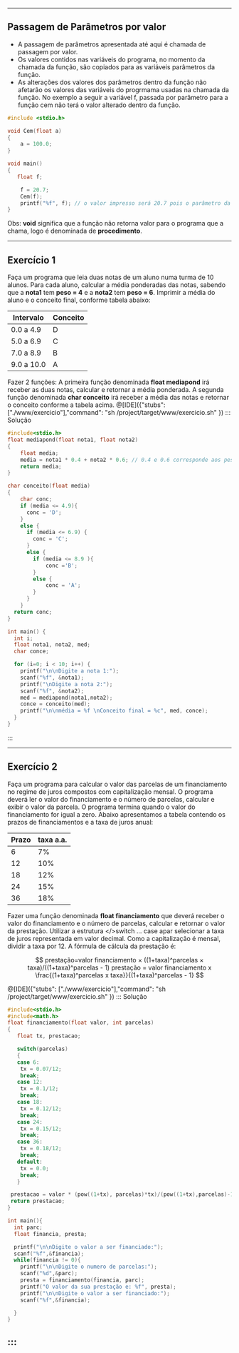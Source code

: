 ----
Passagem de Parâmetros por valor
----
+ A passagem de parâmetros apresentada até aqui é chamada de passagem por valor. 
+ Os valores contidos nas variáveis do programa, no momento da chamada da função, são copiados para as variáveis parâmetros da função.
+ As alterações dos valores dos parâmetros dentro da função não afetarão os valores das variáveis do progrmama usadas na chamada da função. 
No exemplo a seguir a variável f, passada por parâmetro para a função cem não terá o valor alterado dentro da função.
```C runnable
#include <stdio.h>

void Cem(float a)
{
    a = 100.0;
}

void main()
{
   float f;

    f = 20.7;
    Cem(f);
    printf("%f", f); // o valor impresso será 20.7 pois o parâmetro da função foi passado por valor.
} 
```

Obs: <b>void</b> significa que a função não retorna valor para o programa que a chama, logo é denominada de <b>procedimento</b>.

----
Exercício 1
----
Faça um programa que leia duas notas de um aluno numa turma de 10 alunos. Para cada aluno, calcular a média ponderadas das notas, sabendo que a <b>nota1</b> tem <b>peso = 4</b> e a <b>nota2</b> tem <b>peso = 6</b>. Imprimir a média do aluno e o conceito final, conforme tabela abaixo:

| Intervalo | Conceito |
| --------- | -------- |
| 0.0 a 4.9 |    D     |
| 5.0 a 6.9 |    C     |
| 7.0 a 8.9 |    B     |
| 9.0 a 10.0|    A     |

Fazer 2 funções:
A primeira função denominada <b>float mediapond</b> irá receber as duas notas, calcular e retornar a média ponderada. A segunda função denominada <b>char conceito</b> irá receber a média das notas e retornar o conceito conforme a tabela acima.
@[IDE]({"stubs": ["./www/exercicio"],"command": "sh /project/target/www/exercicio.sh"
})
::: Solução

``` C
#include<stdio.h>
float mediapond(float nota1, float nota2)
{
    float media;
    media = nota1 * 0.4 + nota2 * 0.6; // 0.4 e 0.6 corresponde aos pesos das notas dividido pela soma dos pesos.
    return media;
}

char conceito(float media)
{
    char conc;
    if (media <= 4.9){
      conc = 'D';
    }
    else {
      if (media <= 6.9) {
        conc = 'C';
      }
      else {
        if (media <= 8.9 ){
            conc ='B';
        }
        else {
            conc = 'A';
        }
      }
    }
  return conc;
}

int main() {
  int i;
  float nota1, nota2, med;
  char conce;

  for (i=0; i < 10; i++) {
    printf("\n\nDigite a nota 1:");
    scanf("%f", &nota1);
    printf("\nDigite a nota 2:");
    scanf("%f", &nota2);
    med = mediapond(nota1,nota2);
    conce = conceito(med);
    printf("\n\nmédia = %f \nConceito final = %c", med, conce);
  }
}


```
:::

----
Exercício 2
----
Faça um programa para calcular o valor das parcelas de um financiamento no regime de juros compostos com capitalização mensal. O programa deverá ler o valor do financiamento e o número de parcelas, calcular e exibir o valor da parcela. O programa termina quando o valor do financiamento for igual a zero. Abaixo apresentamos a tabela contendo os prazos de financiamentos e a taxa de juros anual:

| Prazo | taxa a.a. |
| ----- | --------- |
|   6   |     7%    |
|  12   |    10%    |
|  18   |    12%    |
|  24   |    15%    |
|  36   |    18%    |
Fazer uma função denominada <b>float financiamento</b> que deverá receber o valor do financiamento e o número de parcelas, calcular e retornar o valor da prestação. Utilizar a estrutura </>switch ... case</b> apar selecionar a taxa de juros representada em valor decimal. Como a capitalização é mensal, dividir a taxa por 12. 
A fórmula de cálcula da prestação é: 
```math

 prestação=valor financiamento ×  ((1+taxa)^parcelas  × taxa)/((1+taxa)^parcelas  - 1)
 
 prestação = valor financiamento x \frac{(1+taxa)^parcelas x taxa}}{(1+taxa)^parcelas  - 1}

```

@[IDE]({"stubs": ["./www/exercicio"],"command": "sh /project/target/www/exercicio.sh"
})
::: Solução

``` C
#include<stdio.h>
#include<math.h>
float financiamento(float valor, int parcelas)
{
   float tx, prestacao;

   switch(parcelas)
   {
   case 6:
    tx = 0.07/12;
    break;
   case 12:
    tx = 0.1/12;
    break;
   case 18:
    tx = 0.12/12;
    break;
   case 24:
    tx = 0.15/12;
    break;
   case 36:
    tx = 0.18/12;
    break;
   default:
    tx = 0.0;
    break;
   }

 prestacao = valor * (pow((1+tx), parcelas)*tx)/(pow((1+tx),parcelas)-1);
 return prestacao;
}

int main(){
  int parc;
  float financia, presta;

  printf("\n\nDigite o valor a ser financiado:");
  scanf("%f",&financia);
  while(financia != 0){
    printf("\n\nDigite o numero de parcelas:");
    scanf("%d",&parc);
    presta = financiamento(financia, parc);
    printf("O valor da sua prestação e: %f", presta);
    printf("\n\nDigite o valor a ser financiado:");
    scanf("%f",&financia);

  }
}


```
:::
----
